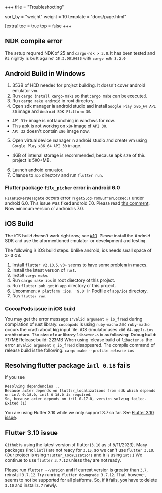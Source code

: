 +++
title = "Troubleshooting"

sort_by = "weight"
weight = 10
template = "docs/page.html"

[extra]
toc = true
top = false
+++

## NDK compile error

The setup required NDK of 25 and `cargo-ndk > 3.0`. It has been tested and its nightly is built against `25.2.9519653` with `cargo-ndk 3.2.0`.

## Android Build in Windows

1. 35GB of HDD needed for project building. It doesn't cover android emulator vm.
2. Run `cargo install cargo-make` so that `cargo make` can be executed.
3. Run `cargo make android` in root directory.
4. Open sdk manager in android studio and install `Google Play x86_64 API 30` image and `Android SDK Platform 30`.

- `API 31+` image is not launching in windows for now.
- This apk is not working on `x86` image of `API 30`.
- `API 32` doesn't contain `x86` image now.

5. Open virtual device manager in android studio and create vm using `Google Play x86_64 API 30` image.

- 4GB of internal storage is recommended, because apk size of this project is 500+MB.

6. Launch android emulator.
7. Change to `app` directory and run `flutter run`.

### Flutter package `file_picker` error in android 6.0

`FilePickerDelegate` occurs error in `getSlotFromBufferLocked()` under android 6.0.
This issue was fixed android 7.0.
Please read [this comment](https://ubidots.com/community/t/solved-android-send-call-data-to-ubidots-etslotfrombufferlocked-unknown-buffer/334/2).
Now minimum version of android is 7.0.

## iOS Build

The iOS build doesn't work right now, see [#10](https://github.com/acterglobal/a3/issues/10). Please install the Android SDK and use the aformentioned emulator for development and testing.

The following is iOS build steps.
Unlike android, ios needs small space of 2~3 GB.

1. Install `flutter v2.10.5`. `v3+` seems to have some problem in macos.
2. Install the latest version of `rust`.
3. Install `cargo-make`.
4. Run `cargo make ios` in root directory of this project.
5. Run `flutter pub get` in `app` directory of this project.
6. Uncomment `# platform :ios, '9.0'` in Podfile of `app/ios` directory.
7. Run `flutter run`.

### CocoaPods issue in iOS build

You may get the error message `Invalid argument @ io_fread` during compilation of rust library.
`cocoapods` is using `ruby-macho` and `ruby-macho` occurs the crash about big input file.
iOS simulator uses `x86_64-apple-ios` architecture.
The size of our library `libacter.a` is as following:
Debug build: 717MB
Release build: 223MB
When using release build of `libacter.a`, the error `Invalid argument @ io_fread` disappeared.
The compile command of release build is the following:
`cargo make --profile release ios`

## Resolving flutter package `intl 0.18` fails

If you see

```
Resolving dependencies...
Because acter depends on flutter_localizations from sdk which depends on intl 0.18.0, intl 0.18.0 is required.
So, because acter depends on intl 0.17.0, version solving failed.
Exited (1)
```

You are using Flutter 3.10 while we only support 3.7 so far. See [Flutter 3.10 issue](#flutter-3-10-issue).

## Flutter 3.10 issue

`Github` is using the latest version of flutter (`3.10` as of 5/11/2023).
Many packages (incl. `intl`) are not ready for `3.10`, so we can't use `flutter 3.10`.
(Our project is using `flutter_localizations` and it is using `intl`.)
We continue to use `flutter 3.7.12` unless they are not ready.

Please run `flutter --version` and if current version is greater than `3.7`, reinstall `3.7.12`.
Try running `flutter downgrade 3.7.12`. That, however, seems to not be supported for all platforms. So, if it fails, you have to delete `3.10` and install `3.7` newly.
